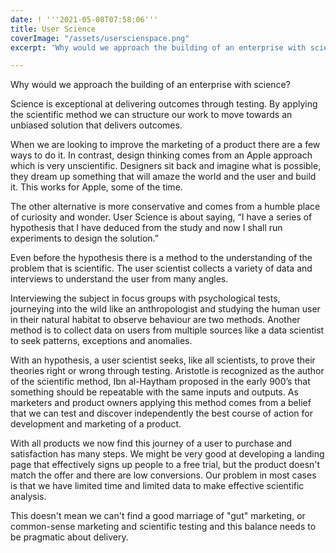```yaml
---
date: ! '''2021-05-08T07:58:06'''
title: User Science
coverImage: "/assets/userscienspace.png"
excerpt: 'Why would we approach the building of an enterprise with science...? '

---
```

Why would we approach the building of an enterprise with science? 

Science is exceptional at delivering outcomes through testing. By applying the scientific method we can structure our work to move towards an unbiased solution that delivers outcomes.

When we are looking to improve the marketing of a product there are a few ways to do it. In contrast, design thinking comes from an Apple approach which is very unscientific. Designers sit back and imagine what is possible, they dream up something that will amaze the world and the user  and build it. This works for Apple, some of the time.

The other alternative is more conservative and comes from a humble place of curiosity and wonder. User Science is about saying, “I have a series of hypothesis that I have deduced from the study and now I shall run experiments to design the solution.”

Even before the hypothesis there is a method to the understanding of the problem that is scientific. The user scientist collects a variety of data and interviews to understand the user from many angles.

Interviewing the subject in focus groups with psychological tests, journeying into the wild like an anthropologist and studying the human user in their natural habitat to observe behaviour are two methods. Another method is to collect data on users from multiple sources like a data scientist to seek patterns, exceptions and anomalies.

With an hypothesis, a user scientist seeks, like all scientists, to prove their theories right or wrong through testing. Aristotle is recognized as the author of the scientific method, Ibn al-Haytham proposed in the early 900’s  that something should be repeatable with the same inputs and outputs.  As marketers and product owners applying this method comes from a belief that we can test and discover independently the best course of action for development and marketing of a product.

With all products we now find this journey of a user to purchase and satisfaction has many steps. We might be very good at developing a landing page that effectively signs up people to a free trial, but the product doesn't match the offer and there are low conversions. Our problem in most cases is that we have limited time and limited data to make effective scientific analysis.

This doesn't mean we can't find a good marriage of "gut" marketing, or common-sense marketing and scientific testing and this balance needs to be pragmatic about delivery.